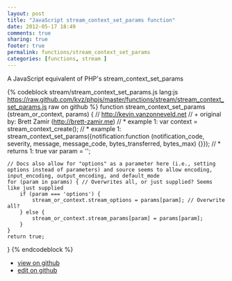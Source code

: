 ```yaml
---
layout: post
title: "JavaScript stream_context_set_params function"
date: 2012-05-17 18:49
comments: true
sharing: true
footer: true
permalink: functions/stream_context_set_params
categories: [functions, stream ]
---
```

A JavaScript equivalent of PHP's stream_context_set_params
<!-- more -->
{% codeblock stream/stream_context_set_params.js lang:js https://raw.github.com/kvz/phpjs/master/functions/stream/stream_context_set_params.js raw on github %}
function stream_context_set_params (stream_or_context, params) {
    // http://kevin.vanzonneveld.net
    // +   original by: Brett Zamir (http://brett-zamir.me)
    // *     example 1: var context = stream_context_create();
    // *     example 1: stream_context_set_params({notification:function (notification_code, severity, message, message_code, bytes_transferred, bytes_max) {}});
    // *     returns 1: true
    var param = '';

    // Docs also allow for "options" as a parameter here (i.e., setting options instead of parameters) and source seems to allow encoding, input_encoding, output_encoding, and default_mode
    for (param in params) { // Overwrites all, or just supplied? Seems like just supplied
        if (param === 'options') {
            stream_or_context.stream_options = params[param]; // Overwrite all?
        } else {
            stream_or_context.stream_params[param] = params[param];
        }
    }
    return true;
}
{% endcodeblock %}
<ul>
 <li><a href="https://github.com/kvz/phpjs/blob/master/functions/stream/stream_context_set_params.js">view on github</a></li>
 <li><a href="https://github.com/kvz/phpjs/edit/master/functions/stream/stream_context_set_params.js">edit on github</a></li>
</ul>
